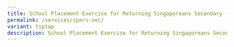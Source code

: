 ```yaml
---
title: School Placement Exercise for Returning Singaporeans Secondary (SPERS Sec)
permalink: /services/spers-sec/
variant: tiptap
description: School Placement Exercise for Returning Singaporeans Secondary (SPERS Sec)
---
```

